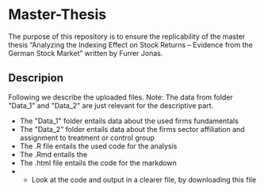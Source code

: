 # Master-Thesis
The purpose of this repository is to ensure the replicability of the master thesis “Analyzing the Indexing Effect on Stock Returns – Evidence from the German Stock Market” written by Furrer Jonas.
## Descripion
Following we describe the uploaded files. 
Note: The data from folder "Data_1" and "Data_2" are just relevant for the descriptive part.
* The "Data_1" folder entails data about the used firms fundamentals 
* The "Data_2" folder entails data about the firms sector affiliation and assignment to treatment or control group
* The .R file entails the used code for the analysis
* The .Rmd entails the 
* The .html file entails the code for the markdown
* - Look at the code and output in a clearer file, by downloading this file 
